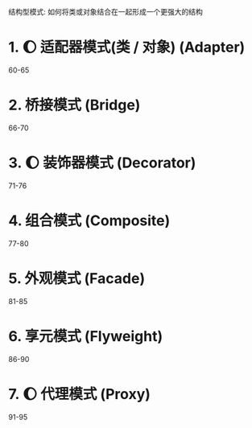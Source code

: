 结构型模式: 如何将类或对象结合在一起形成一个更强大的结构



# 1. :moon: 适配器模式(类 / 对象) (Adapter)
60-65

# 2. 桥接模式 (Bridge)
66-70

# 3. :moon: 装饰器模式 (Decorator)
71-76

# 4. 组合模式 (Composite)
77-80

# 5. 外观模式 (Facade)
81-85

# 6. 享元模式 (Flyweight)
86-90

# 7. :moon: 代理模式 (Proxy)
91-95













